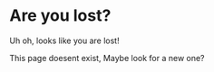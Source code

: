 
# Are you lost?
Uh oh, looks like you are lost!

This page doesent exist, Maybe look for a new one?
